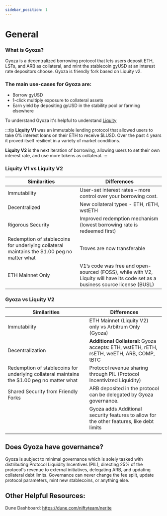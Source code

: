 ```yaml
---
sidebar_position: 1
---
```



# General

### What is Gyoza?
Gyoza is a decentralized borrowing protocol that lets users deposit ETH, LSTs, and ARB as collateral, and mint the stablecoin gyUSD at an interest rate depositors choose. Gyoza is friendly fork based on Liquity v2.

### The main use-cases for Gyoza are:

- Borrow gyUSD
- 1-click multiply exposure to collateral assets
- Earn yield by depositing gyUSD in the stability pool or farming elsewhere

To understand Gyoza it's helpful to understand [Liquity](https://www.liquity.org) 


:::tip
**Liquity V1** was an immutable lending protocol that allowed users to take 0% interest loans on their ETH to receive $LUSD. Over the past 4 years it proved itself resilient in a variety of market conditions.

**Liquity V2** is the next iteration of borrowing, allowing users to set their own interest rate, and use more tokens as collateral.
:::


### Liquity V1 vs Liquity V2
| Similarities | Differences  |
|--|--|
|Immutability  |  User-set interest rates – more control over your borrowing cost. |
|Decentralized| New collateral types - ETH, rETH, wstETH|
|Rigorous Security|Improved redemption mechanism (lowest borrowing rate is redeemed first)|
|Redemption of stablecoins for underlying collateral maintains the $1.00 peg no matter what| Troves are now transferable|
|ETH Mainnet Only|V1’s code was free and open-sourced (FOSS), while with V2, Liquity will have its code set as a business source license (BUSL)|

### Gyoza vs Liquity V2
| Similarities | Differences  |
|--|--|
| Immutability|ETH Mainnet (Liquity V2) only vs Arbitrum Only (Gyoza) |
|Decentralization| **Additional Collateral:** Gyoza accepts: ETH, wstETH, rETH, rsETH, weETH, ARB, COMP, tBTC|
|Redemption of stablecoins for underlying collateral maintains the $1.00 peg no matter what| Protocol revenue sharing through PIL (Protocol Incentivized Liquidity)|
|Shared Security from Friendly Forks |ARB deposited in the protocol can be delegated by Gyoza governance.|
||Gyoza adds Additional security features to allow for the other features, like debt limits|
|||\

## Does Gyoza have governance?
Gyoza is subject to minimal governance which is solely tasked with distributing Protocol Liquidity Incentives (PIL), directing 25% of the protocol's revenue to external initiatives, delegating ARB, and updating collateral debt limits. Governance can never change the fee split, update protocol parameters, mint new stablecoins, or anything else.


## Other Helpful Resources:

Dune Dashboard: https://dune.com/niftyteam/nerite


